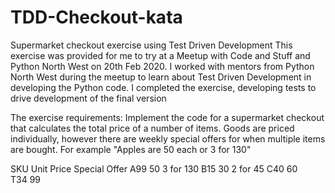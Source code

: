 # TDD-Checkout-kata
Supermarket checkout exercise using Test Driven Development
This exercise was provided for me to try at a Meetup with Code and Stuff and Python North West
on 20th Feb 2020.  I worked with mentors from Python North West during the meetup to learn about
Test Driven Development in developing the Python code.
I completed the exercise, developing tests to drive development of the final version

The exercise requirements:
Implement the code for a supermarket checkout that calculates the total price of a number of items.
Goods are priced individually, however there are weekly special offers for when multiple items are bought.
For example "Apples are 50 each or 3 for 130"

 SKU  Unit Price  Special Offer
 A99  50          3 for 130
 B15  30          2 for 45
 C40  60      
 T34  99
